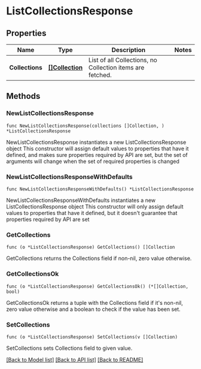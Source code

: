 # ListCollectionsResponse

## Properties

Name | Type | Description | Notes
------------ | ------------- | ------------- | -------------
**Collections** | [**[]Collection**](Collection.md) | List of all Collections, no Collection items are fetched. | 

## Methods

### NewListCollectionsResponse

`func NewListCollectionsResponse(collections []Collection, ) *ListCollectionsResponse`

NewListCollectionsResponse instantiates a new ListCollectionsResponse object
This constructor will assign default values to properties that have it defined,
and makes sure properties required by API are set, but the set of arguments
will change when the set of required properties is changed

### NewListCollectionsResponseWithDefaults

`func NewListCollectionsResponseWithDefaults() *ListCollectionsResponse`

NewListCollectionsResponseWithDefaults instantiates a new ListCollectionsResponse object
This constructor will only assign default values to properties that have it defined,
but it doesn't guarantee that properties required by API are set

### GetCollections

`func (o *ListCollectionsResponse) GetCollections() []Collection`

GetCollections returns the Collections field if non-nil, zero value otherwise.

### GetCollectionsOk

`func (o *ListCollectionsResponse) GetCollectionsOk() (*[]Collection, bool)`

GetCollectionsOk returns a tuple with the Collections field if it's non-nil, zero value otherwise
and a boolean to check if the value has been set.

### SetCollections

`func (o *ListCollectionsResponse) SetCollections(v []Collection)`

SetCollections sets Collections field to given value.



[[Back to Model list]](../README.md#documentation-for-models) [[Back to API list]](../README.md#documentation-for-api-endpoints) [[Back to README]](../README.md)


